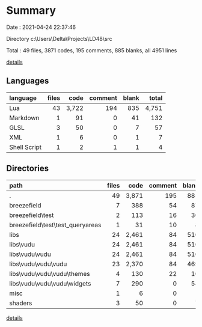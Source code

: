 # Summary

Date : 2021-04-24 22:37:46

Directory c:\Users\Delta\Projects\LD48\src

Total : 49 files,  3871 codes, 195 comments, 885 blanks, all 4951 lines

[details](details.md)

## Languages
| language | files | code | comment | blank | total |
| :--- | ---: | ---: | ---: | ---: | ---: |
| Lua | 43 | 3,722 | 194 | 835 | 4,751 |
| Markdown | 1 | 91 | 0 | 41 | 132 |
| GLSL | 3 | 50 | 0 | 7 | 57 |
| XML | 1 | 6 | 0 | 1 | 7 |
| Shell Script | 1 | 2 | 1 | 1 | 4 |

## Directories
| path | files | code | comment | blank | total |
| :--- | ---: | ---: | ---: | ---: | ---: |
| . | 49 | 3,871 | 195 | 885 | 4,951 |
| breezefield | 7 | 388 | 54 | 87 | 529 |
| breezefield\test | 2 | 113 | 16 | 30 | 159 |
| breezefield\test\test_queryareas | 1 | 31 | 10 | 8 | 49 |
| libs | 24 | 2,461 | 84 | 510 | 3,055 |
| libs\vudu | 24 | 2,461 | 84 | 510 | 3,055 |
| libs\vudu\vudu | 24 | 2,461 | 84 | 510 | 3,055 |
| libs\vudu\vudu\vudu | 23 | 2,370 | 84 | 469 | 2,923 |
| libs\vudu\vudu\vudu\themes | 4 | 130 | 22 | 10 | 162 |
| libs\vudu\vudu\vudu\widgets | 7 | 290 | 0 | 58 | 348 |
| misc | 1 | 6 | 0 | 1 | 7 |
| shaders | 3 | 50 | 0 | 7 | 57 |

[details](details.md)